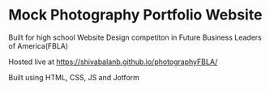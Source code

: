 # Mock Photography Portfolio Website

Built for high school Website Design competiton in Future Business Leaders of America(FBLA)

Hosted live at https://shivabalanb.github.io/photographyFBLA/

Built using HTML, CSS, JS and Jotform
